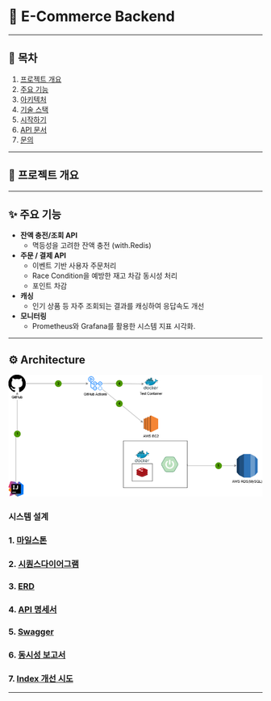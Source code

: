 # 🛒 **E-Commerce Backend**

---

## 📖 **목차**
1. [프로젝트 개요](#프로젝트-개요)
2. [주요 기능](#주요-기능)
3. [아키텍처](#아키텍처)
4. [기술 스택](#기술-스택)
5. [시작하기](#시작하기)
6. [API 문서](#api-문서)
7. [문의](#문의)

---

## 📌 **프로젝트 개요**

---

## ✨ **주요 기능**
- **잔액 충전/조회 API**
  - 멱등성을 고려한 잔액 충전 (with.Redis)
- **주문 / 결제 API**
  - 이벤트 기반 사용자 주문처리
  - Race Condition을 예방한 재고 차감 동시성 처리
  - 포인트 차감
- **캐싱**
  - 인기 상품 등 자주 조회되는 결과를 캐싱하여 응답속도 개선
- **모니터링**
  - Prometheus와 Grafana를 활용한 시스템 지표 시각화.

---

## ⚙️ **Architecture**
![img_1.png](docs/images/architecture.png)

### **시스템 설계**

### 1. [마일스톤](https://github.com/JGwanghou/hhplus-ecommerce/blob/main/docs/01_Milestone.md)

### 2. [시퀀스다이어그램](https://github.com/JGwanghou/hhplus-ecommerce/blob/main/docs/02_SequenceDiagram.md)

### 3. [ERD](https://github.com/JGwanghou/hhplus-ecommerce/blob/main/docs/03_ERD.md)
    
### 4. [API 명세서](https://github.com/JGwanghou/hhplus-ecommerce/blob/main/docs/04_API.md)

### 5. [Swagger](https://github.com/JGwanghou/hhplus-ecommerce/blob/main/docs/05_Swagger.md)

### 6. [동시성 보고서](https://github.com/JGwanghou/hhplus-ecommerce/blob/main/docs/06_Concurrently.md)

### 7. [Index 개선 시도](https://kh-well.tistory.com/76)

---